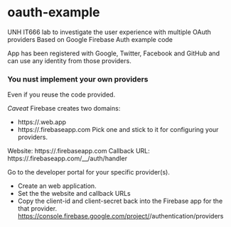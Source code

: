 # oauth-example

UNH IT666 lab to investigate the user experience with multiple OAuth providers
Based on Google Firebase Auth example code

App has been registered with Google, Twitter, Facebook and GitHub and can use any identity from those providers.

### You nust implement your own providers
Even if you reuse the code provided.  

*Caveat* Firebase creates two domains:
- https://<YOUR-APP>.web.app
- https://<YOUR-APP>.firebaseapp.com
Pick one and stick to it for configuring your providers.

Website: https://<YOUR-APP>.firebaseapp.com
Callback URL: https://<YOUR-APP>.firebaseapp.com/__/auth/handler

Go to the developer portal for your specific provider(s).
- Create an web application.
- Set the the website and callback URLs
- Copy the client-id and client-secret back into the Firebase app for the that provider. https://console.firebase.google.com/project/<YOUR-APP>/authentication/providers

